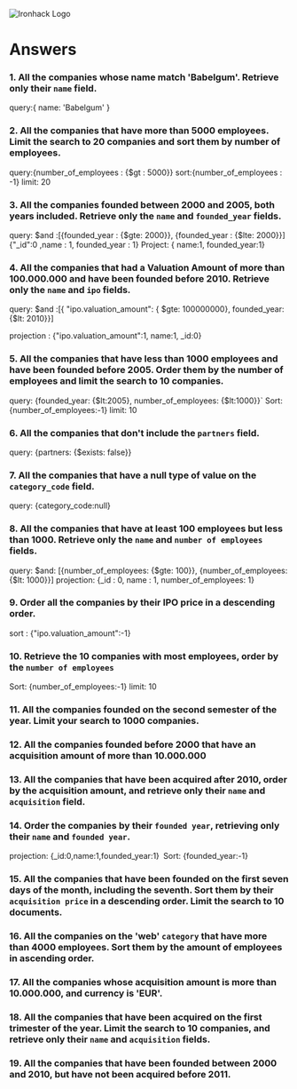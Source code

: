 ![Ironhack Logo](https://i.imgur.com/1QgrNNw.png)

# Answers

### 1. All the companies whose name match 'Babelgum'. Retrieve only their `name` field.

query:{ name: 'Babelgum' }
<!-- Your Code Goes Here -->

### 2. All the companies that have more than 5000 employees. Limit the search to 20 companies and sort them by **number of employees**.

query:{number_of_employees : {$gt : 5000}}
sort:{number_of_employees : -1}
limit: 20

<!-- Your Code Goes Here -->

### 3. All the companies founded between 2000 and 2005, both years included. Retrieve only the `name` and `founded_year` fields.

query: $and :[{founded_year : {$gte: 2000}}, {founded_year : {$lte: 2000}}]
{"_id":0 ,name : 1, founded_year : 1}
Project: { name:1, founded_year:1}
<!-- Your Code Goes Here -->

### 4. All the companies that had a Valuation Amount of more than 100.000.000 and have been founded before 2010. Retrieve only the `name` and `ipo` fields.

query: $and :[{ "ipo.valuation_amount": { $gte: 100000000}, 
       founded_year: {$lt: 2010}}]

projection : {"ipo.valuation_amount":1, name:1, _id:0}




<!-- Your Code Goes Here -->

### 5. All the companies that have less than 1000 employees and have been founded before 2005. Order them by the number of employees and limit the search to 10 companies.



query: {founded_year: {$lt:2005}, number_of_employees: {$lt:1000}}`
Sort:  {number_of_employees:-1}
limit: 10
<!-- Your Code Goes Here -->

### 6. All the companies that don't include the `partners` field.



query: {partners: {$exists: false}}
<!-- Your Code Goes Here -->

### 7. All the companies that have a null type of value on the `category_code` field.

query: {category_code:null}
<!-- Your Code Goes Here -->

### 8. All the companies that have at least 100 employees but less than 1000. Retrieve only the `name` and `number of employees` fields.


query: $and: [{number_of_employees: {$gte: 100}}, {number_of_employees: {$lt: 1000}}]
projection: {_id : 0, name : 1, number_of_employees: 1}
<!-- Your Code Goes Here -->

### 9. Order all the companies by their IPO price in a descending order.

sort : {"ipo.valuation_amount":-1}
<!-- Your Code Goes Here -->

### 10. Retrieve the 10 companies with most employees, order by the `number of employees`

Sort: {number_of_employees:-1}
limit: 10
<!-- Your Code Goes Here -->

### 11. All the companies founded on the second semester of the year. Limit your search to 1000 companies.



<!-- Your Code Goes Here -->

### 12. All the companies founded before 2000 that have an acquisition amount of more than 10.000.000

<!-- Your Code Goes Here -->

### 13. All the companies that have been acquired after 2010, order by the acquisition amount, and retrieve only their `name` and `acquisition` field.

<!-- Your Code Goes Here -->

### 14. Order the companies by their `founded year`, retrieving only their `name` and `founded year`.

projection: {_id:0,name:1,founded_year:1}`
`Sort: {founded_year:-1}
<!-- Your Code Goes Here -->

### 15. All the companies that have been founded on the first seven days of the month, including the seventh. Sort them by their `acquisition price` in a descending order. Limit the search to 10 documents.

<!-- Your Code Goes Here -->

### 16. All the companies on the 'web' `category` that have more than 4000 employees. Sort them by the amount of employees in ascending order.

<!-- Your Code Goes Here -->

### 17. All the companies whose acquisition amount is more than 10.000.000, and currency is 'EUR'.

<!-- Your Code Goes Here -->

### 18. All the companies that have been acquired on the first trimester of the year. Limit the search to 10 companies, and retrieve only their `name` and `acquisition` fields.

<!-- Your Code Goes Here -->

### 19. All the companies that have been founded between 2000 and 2010, but have not been acquired before 2011.

<!-- Your Code Goes Here -->
